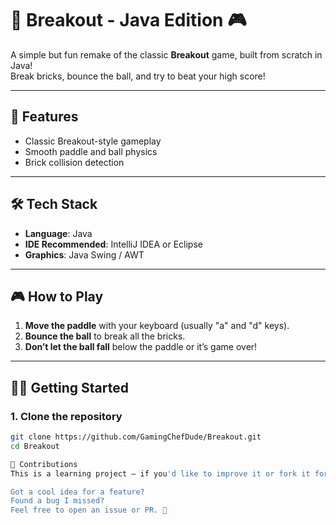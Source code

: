 # 🧱 Breakout - Java Edition 🎮

A simple but fun remake of the classic **Breakout** game, built from scratch in Java!  
Break bricks, bounce the ball, and try to beat your high score!

---

## 🚀 Features

- Classic Breakout-style gameplay
- Smooth paddle and ball physics
- Brick collision detection

---

## 🛠️ Tech Stack

- **Language**: Java
- **IDE Recommended**: IntelliJ IDEA or Eclipse
- **Graphics**: Java Swing / AWT

---

## 🎮 How to Play

1. **Move the paddle** with your keyboard (usually "a" and "d" keys).
2. **Bounce the ball** to break all the bricks.
3. **Don’t let the ball fall** below the paddle or it’s game over!

---

## 🧑‍💻 Getting Started

### 1. Clone the repository

```bash
git clone https://github.com/GamingChefDude/Breakout.git
cd Breakout

🙌 Contributions
This is a learning project — if you'd like to improve it or fork it for your own version, go for it!

Got a cool idea for a feature?
Found a bug I missed?
Feel free to open an issue or PR. 🎉
